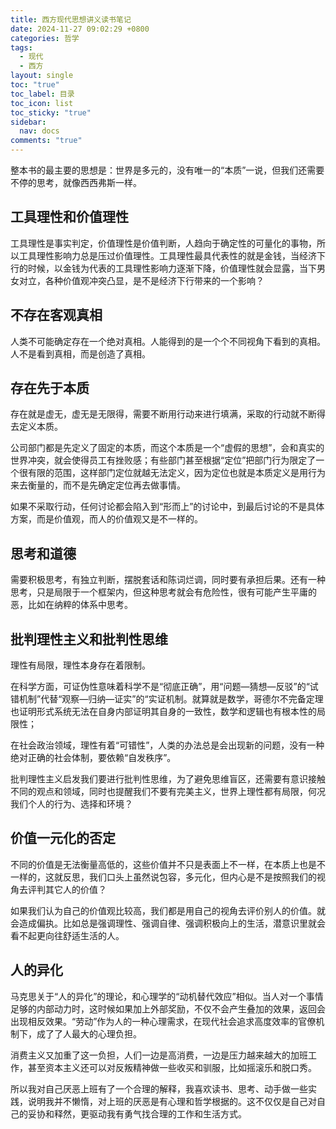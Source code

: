 ```yaml
---
title: 西方现代思想讲义读书笔记
date: 2024-11-27 09:02:29 +0800
categories: 哲学
tags:
  - 现代
  - 西方
layout: single
toc: "true"
toc_label: 目录
toc_icon: list
toc_sticky: "true"
sidebar:
  nav: docs
comments: "true"
---
```

整本书的最主要的思想是：世界是多元的，没有唯一的“本质”一说，但我们还需要不停的思考，就像西西弗斯一样。
## 工具理性和价值理性

工具理性是事实判定，价值理性是价值判断，人趋向于确定性的可量化的事物，所以工具理性影响力总是压过价值理性。工具理性最具代表性的就是金钱，当经济下行的时候，以金钱为代表的工具理性影响力逐渐下降，价值理性就会显露，当下男女对立，各种价值观冲突凸显，是不是经济下行带来的一个影响？

## 不存在客观真相

人类不可能确定存在一个绝对真相。人能得到的是一个个不同视角下看到的真相。人不是看到真相，而是创造了真相。

## 存在先于本质

存在就是虚无，虚无是无限得，需要不断用行动来进行填满，采取的行动就不断得去定义本质。

公司部门都是先定义了固定的本质，而这个本质是一个“虚假的思想”，会和真实的世界冲突，就会使得员工有挫败感；有些部门甚至根据“定位”把部门行为限定了一个很有限的范围，这样部门定位就越无法定义，因为定位也就是本质定义是用行为来去衡量的，而不是先确定定位再去做事情。

如果不采取行动，任何讨论都会陷入到“形而上”的讨论中，到最后讨论的不是具体方案，而是价值观，而人的价值观又是不一样的。

## 思考和道德

需要积极思考，有独立判断，摆脱套话和陈词烂调，同时要有承担后果。还有一种思考，只是局限于一个框架内，但这种思考就会有危险性，很有可能产生平庸的恶，比如在纳粹的体系中思考。

## 批判理性主义和批判性思维

理性有局限，理性本身存在着限制。

在科学方面，可证伪性意味着科学不是“彻底正确”，用“问题—猜想—反驳”的“试错机制”代替“观察—归纳—证实”的“实证机制。就算就是数学，哥德尔不完备定理也证明形式系统无法在自身内部证明其自身的一致性，数学和逻辑也有根本性的局限性；

在社会政治领域，理性有着“可错性”，人类的办法总是会出现新的问题，没有一种绝对正确的社会体制，要依赖“自发秩序”。

批判理性主义启发我们要进行批判性思维，为了避免思维盲区，还需要有意识接触不同的观点和领域，同时也提醒我们不要有完美主义，世界上理性都有局限，何况我们个人的行为、选择和环境？

## 价值一元化的否定

不同的价值是无法衡量高低的，这些价值并不只是表面上不一样，在本质上也是不一样的，这就反思，我们口头上虽然说包容，多元化，但内心是不是按照我们的视角去评判其它人的价值？

如果我们认为自己的价值观比较高，我们都是用自己的视角去评价别人的价值。就会造成偏执。比如总是强调理性、强调自律、强调积极向上的生活，潜意识里就会看不起更向往舒适生活的人。

## 人的异化

马克思关于“人的异化”的理论，和心理学的“动机替代效应”相似。当人对一个事情足够的内部动力时，这时候如果加上外部奖励，不仅不会产生叠加的效果，返回会出现相反效果。“劳动”作为人的一种心理需求，在现代社会追求高度效率的官僚机制下，成了了人最大的心理负担。

消费主义又加重了这一负担，人们一边是高消费，一边是压力越来越大的加班工作，甚至资本主义还可以对反叛精神做一些收买和驯服，比如摇滚乐和脱口秀。

所以我对自己厌恶上班有了一个合理的解释，我喜欢读书、思考、动手做一些实践，说明我并不懒惰，对上班的厌恶是有心理和哲学根据的。这不仅仅是自己对自己的妥协和释然，更驱动我有勇气找合理的工作和生活方式。




